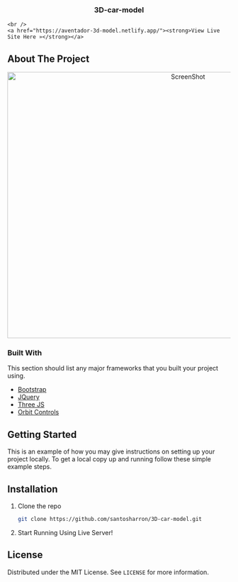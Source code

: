 <p align="center">


<h3 align="center">3D-car-model</h3>

  <p align="center">
    
    <br />
    <a href="https://aventador-3d-model.netlify.app/"><strong>View Live Site Here »</strong></a>
  
  
  ## About The Project

<p align="center">
  <a href="https://github.com/chrisokwakol/3D-Car">
    <img src="https://user-images.githubusercontent.com/73644573/119262368-93bf3f80-bbf8-11eb-9b05-afce09af4542.gif" alt="ScreenShot" width="800" height="600">
  </a>


### Built With

This section should list any major frameworks that you built your project using.
* [Bootstrap](https://getbootstrap.com)
* [JQuery](https://jquery.com)
* [Three JS](https://threejs.org/)
* [Orbit Controls](https://threejs.org/docs/#examples/en/controls/OrbitControls)



<!-- GETTING STARTED -->
## Getting Started

This is an example of how you may give instructions on setting up your project locally.
To get a local copy up and running follow these simple example steps.


## Installation

1. Clone the repo
   ```sh
   git clone https://github.com/santosharron/3D-car-model.git
   ```
2. Start Running Using Live Server!

## License

Distributed under the MIT License. See `LICENSE` for more information.



